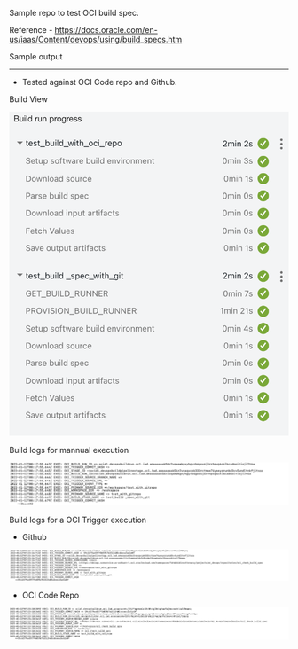 Sample repo to test OCI build spec.

Reference - https://docs.oracle.com/en-us/iaas/Content/devops/using/build_specs.htm 

Sample output

 ----

 - Tested against OCI Code repo and Github.

 Build View 

 ![](images/buildview.png)


 Build logs for mannual execution 

 
 ![](images/logs_manual.png)

 Build logs for a OCI Trigger execution 

 - Github

 ![](images/trigger_with_github.png)

 - OCI Code Repo

 ![](images/trigger_with_ocirepo.png)
